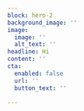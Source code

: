 ```yaml
---
block: hero-2
background_image: ''
image:
  image: ''
  alt_text: ''
headline: Hi
content: ''
cta:
  enabled: false
  url: ''
  button_text: ''

---
```

